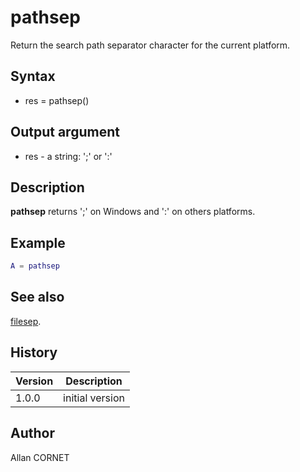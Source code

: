 

# pathsep

Return the search path separator character for the current platform.

## Syntax

- res = pathsep()

## Output argument

 - res - a string: ';' or ':'

## Description

<b>pathsep</b> returns ';' on Windows and ':' on others platforms.

## Example

```matlab
A = pathsep
```

## See also

[filesep](filesep.md).
## History

|Version|Description|
|------|------|
|1.0.0|initial version|


## Author

Allan CORNET



